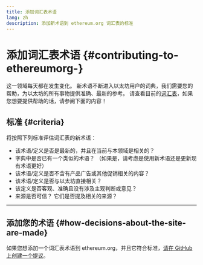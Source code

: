```yaml
---
title: 添加词汇表术语
lang: zh
description: 添加新术语到 ethereum.org 词汇表的标准
---
```


# 添加词汇表术语 {#contributing-to-ethereumorg-}

这一领域每天都在发生变化。 新术语不断进入以太坊用户的词典，我们需要您的帮助，为以太坊的所有事物提供准确、最新的参考。 请查看目前的[词汇表](/glossary/)，如果您想要提供帮助的话，请参阅下面的内容！

## 标准 {#criteria}

将按照下列标准评估词汇表的新术语：

- 该术语/定义是否是最新的，并且在当前与本领域是相关的？
- 字典中是否已有一个类似的术语？ （如果是，请考虑是使用新术语还是更新现有术语更好）
- 该术语/定义是否不含有产品广告或其他促销相关的内容？
- 该术语/定义是否与以太坊直接相关？
- 该定义是否客观、准确且没有涉及主观判断或意见？
- 来源是否可信？ 它们是否提及相关的来源？

---

## 添加您的术语 {#how-decisions-about-the-site-are-made}

如果您想添加一个词汇表术语到 ethereum.org，并且它符合标准，[请在 GitHub 上创建一个提议](https://github.com/ethereum/ethereum-org-website/issues/new?template=suggest_glossary_term.md)。
